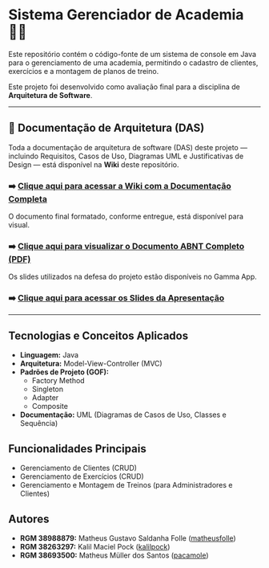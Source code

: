 # Sistema Gerenciador de Academia 🏋️‍♂️

Este repositório contém o código-fonte de um sistema de console em Java para o gerenciamento de uma academia, permitindo o cadastro de clientes, exercícios e a montagem de planos de treino.

Este projeto foi desenvolvido como avaliação final para a disciplina de **Arquitetura de Software**.

---

## 📄 Documentação de Arquitetura (DAS)

Toda a documentação de arquitetura de software (DAS) deste projeto — incluindo Requisitos, Casos de Uso, Diagramas UML e Justificativas de Design — está disponível na **Wiki** deste repositório.

### ➡️ [Clique aqui para acessar a Wiki com a Documentação Completa](https://github.com/matheusfolle/DAS-Academia-Sistema/wiki)

O documento final formatado, conforme entregue, está disponível para visual.

### ➡️ [Clique aqui para visualizar o Documento ABNT Completo (PDF)](https://drive.google.com/file/d/1h5FVsIRFu8A9C6ATPzgDDxQ6VYjKqzYb/view?usp=sharing)

Os slides utilizados na defesa do projeto estão disponíveis no Gamma App.

### ➡️ [Clique aqui para acessar os Slides da Apresentação](https://gamma.app/docs/Documento-de-Arquitetura-de-Software-5xlp9iy3ph7212a?mode=doc)

---

## Tecnologias e Conceitos Aplicados

* **Linguagem:** Java
* **Arquitetura:** Model-View-Controller (MVC)
* **Padrões de Projeto (GOF):**
    * Factory Method
    * Singleton
    * Adapter
    * Composite
* **Documentação:** UML (Diagramas de Casos de Uso, Classes e Sequência)

## Funcionalidades Principais

* Gerenciamento de Clientes (CRUD)
* Gerenciamento de Exercícios (CRUD)
* Gerenciamento e Montagem de Treinos (para Administradores e Clientes)

## Autores

* **RGM 38988879:** Matheus Gustavo Saldanha Folle ([matheusfolle](https://github.com/matheusfolle))
* **RGM 38263297:** Kalil Maciel Pock ([kalilpock](https://github.com/kalilpock))
* **RGM 38693500:** Matheus Müller dos Santos ([pacamole](https://github.com/pacamole))